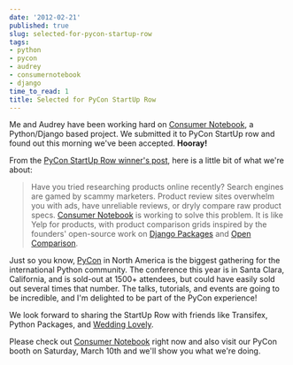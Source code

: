 ```yaml
---
date: '2012-02-21'
published: true
slug: selected-for-pycon-startup-row
tags:
- python
- pycon
- audrey
- consumernotebook
- django
time_to_read: 1
title: Selected for PyCon StartUp Row
---
```


Me and Audrey have been working hard on [Consumer
Notebook](http://consumernotebook.com), a Python/Django based project.
We submitted it to PyCon StartUp row and found out this morning we've
been accepted. **Hooray!**

From the [PyCon StartUp Row winner's
post](http://pycon.blogspot.com/2012/02/startup-row-winners-for-pycon-2012.html),
here is a little bit of what we're about:

> Have you tried researching products online recently? Search engines
> are gamed by scammy marketers. Product review sites overwhelm you with
> ads, have unreliable reviews, or dryly compare raw product specs.
> [Consumer Notebook](http://consumernotebook.com) is working to solve
> this problem. It is like Yelp for products, with product comparison
> grids inspired by the founders' open-source work on [Django
> Packages](http://djangopackages.com) and [Open
> Comparison](http://opencomparison.org).

Just so you know, [PyCon](http://us.pycon.org) in North America is the
biggest gathering for the international Python community. The conference
this year is in Santa Clara, California, and is sold-out at 1500+
attendees, but could have easily sold out several times that number. The
talks, tutorials, and events are going to be incredible, and I'm
delighted to be part of the PyCon experience!

We look forward to sharing the StartUp Row with friends like Transifex,
Python Packages, and [Wedding Lovely](http://www.weddinglovely.com/).

Please check out [Consumer Notebook](http://consumernotebook.com) right
now and also visit our PyCon booth on Saturday, March 10th and we'll
show you what we're doing.
